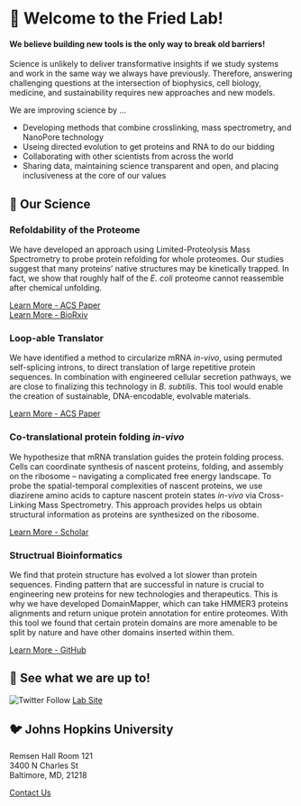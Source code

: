 
# 👋 Welcome to the Fried Lab!

#### We believe building **new** tools is the only way to break **old** barriers!

Science is unlikely to deliver transformative insights if we study systems and work in the same way we always have previously.  Therefore, answering challenging questions at the intersection of biophysics, cell biology, medicine, and sustainability requires new approaches and new models.  

We are improving science by ...  
- Developing methods that combine crosslinking, mass spectrometry, and NanoPore technology
- Useing directed evolution to get proteins and RNA to do our bidding
- Collaborating with other scientists from across the world
- Sharing data, maintaining science transparent and open, and placing inclusiveness at the core of our values

## 🧬 Our Science

### Refoldability of the Proteome
We have developed an approach using Limited-Proteolysis Mass Spectrometry to probe protein refolding for whole proteomes. Our studies suggest that many proteins’ native structures may be kinetically trapped. In fact, we show that roughly half of the *E. coli* proteome cannot reassemble after chemical unfolding.  

[Learn More - ACS Paper](https://pubs.acs.org/doi/abs/10.1021/jacs.1c03270)  
[Learn More - BioRxiv](https://www.biorxiv.org/content/10.1101/2021.11.20.469408v1)

### Loop-able Translator
We have identified a method to circularize mRNA *in-vivo*, using permuted self-splicing introns, to direct translation of large repetitive protein sequences. In combination with engineered cellular secretion pathways, we are close to finalizing this technology in *B. subtilis*. This tool would enable the creation of sustainable, DNA-encodable, evolvable materials.  

[Learn More - ACS Paper](https://pubs.acs.org/doi/10.1021/acscentsci.1c00574)

### Co-translational protein folding *in-vivo*
We hypothesize that mRNA translation guides the protein folding process. Cells can coordinate synthesis of nascent proteins, folding, and assembly on the ribosome – navigating a complicated free energy landscape. To probe the spatial-temporal complexities of nascent proteins, we use diazirene amino acids to capture nascent protein states *in-vivo* via Cross-Linking Mass Spectrometry. This approach provides helps us obtain structural information as proteins are synthesized on the ribosome.  

[Learn More - Scholar](https://scholar.google.com/citations?view_op=view_citation&hl=en&user=17Ov8cgAAAAJ&sortby=pubdate&citation_for_view=17Ov8cgAAAAJ:RtRctb2lSbAC)

### Structrual Bioinformatics 
We find that protein structure has evolved a lot slower than protein sequences. Finding pattern that are successful in nature is crucial to engineering new proteins for new technologies and therapeutics. This is why we have developed DomainMapper, which can take HMMER3 proteins alignments and return unique protein annotation for entire proteomes. With this tool we found that certain protein domains are more amenable to be split by nature and have other domains inserted within them.  

[Learn More - GitHub](https://github.com/FriedLabJHU/DomainMapper)
## 👀 See what we are up to!
![Twitter Follow](https://img.shields.io/twitter/follow/fried_lab?style=social)
[Lab Site](http://friedlab.com)
## 🐦 Johns Hopkins University
Remsen Hall Room 121  
3400 N Charles St  
Baltimore, MD, 21218

[Contact Us](mailto:sdfried@jhu.edu)


